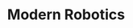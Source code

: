 ---
layout: page
title: Modern Robotics
description: modern robot forward & inverse kinematics, dynamics, motion planning and control
img: assets/img/modern-robotics_cropped.jpg
redirect: none #https://github.com/xkhainguyen/robotics-spec-coursera
importance: 2
category: online
---